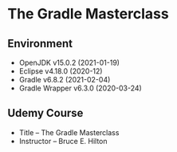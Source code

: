 # The Gradle Masterclass

## Environment
- OpenJDK v15.0.2 (2021-01-19)
- Eclipse v4.18.0 (2020-12)
- Gradle v6.8.2 (2021-02-04)
- Gradle Wrapper v6.3.0 (2020-03-24)

## Udemy Course
- Title – The Gradle Masterclass
- Instructor – Bruce E. Hilton